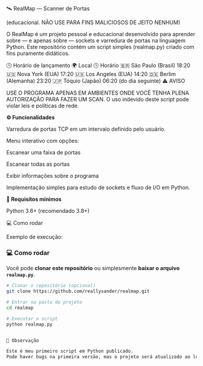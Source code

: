 🛰️ RealMap — Scanner de Portas

(educacional. NÃO USE PARA FINS MALICIOSOS DE JEITO NENHUM)

O RealMap é um projeto pessoal e educacional desenvolvido para aprender sobre — e apenas sobre — sockets e varredura de portas na linguagem Python.
Este repositório contém um script simples (realmap.py) criado com fins puramente didáticos.

🕓 Horário de lançamento
🌍 Local	🕓 Horário
🇧🇷 São Paulo (Brasil)	18:20
🇺🇸 Nova York (EUA)	17:20
🇺🇸 Los Angeles (EUA)	14:20
🇩🇪 Berlim (Alemanha)	23:20
🇯🇵 Tóquio (Japão)	06:20 (do dia seguinte)
⚠️ AVISO

USE O PROGRAMA APENAS EM AMBIENTES ONDE VOCÊ TENHA PLENA AUTORIZAÇÃO PARA FAZER UM SCAN.
O uso indevido deste script pode violar leis e políticas de rede.

**⚙️ Funcionalidades**

Varredura de portas TCP em um intervalo definido pelo usuário.

Menu interativo com opções:

Escanear uma faixa de portas

Escanear todas as portas

Exibir informações sobre o programa

Implementação simples para estudo de sockets e fluxo de I/O em Python.

**🧠 Requisitos mínimos**

Python 3.6+ (recomendado 3.8+)

💻 Como rodar

Exemplo de execução:

### 💻 Como rodar

Você pode **clonar este repositório** ou simplesmente **baixar o arquivo `realmap.py`**.

```bash
# Clonar o repositório (opcional)
git clone https://github.com/reallysander/realmap.git

# Entrar na pasta do projeto
cd realmap

# Executar o script
python realmap.py


📜 Observação

Este é meu primeiro script em Python publicado.
Pode haver bugs na primeira versão, mas o projeto será atualizado ao longo do tempo.
